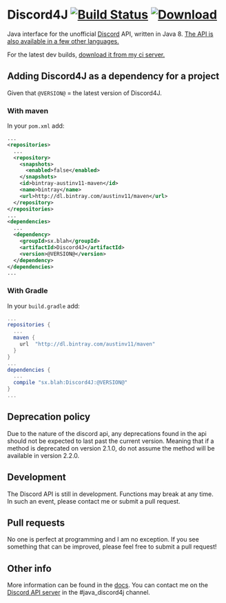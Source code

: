 # Discord4J  [![Build Status](https://drone.io/github.com/austinv11/Discord4J/status.png)](https://drone.io/github.com/austinv11/Discord4J/latest) [ ![Download](https://api.bintray.com/packages/austinv11/maven/Discord4J/images/download.svg) ](https://bintray.com/austinv11/maven/Discord4J/_latestVersion)

Java interface for the unofficial [Discord](https://discordapp.com/) API, written in Java 8.
[The API is also available in a few other languages.](https://blog.discordapp.com/the-robot-revolution-has-unofficially-begun/)

For the latest dev builds, [download it from my ci server.](https://drone.io/github.com/austinv11/Discord4J/files)

## Adding Discord4J as a dependency for a project
Given that `@VERSION@` = the latest version of Discord4J.
### With maven
In your `pom.xml` add:
```xml
...
<repositories>
  ...
  <repository>
    <snapshots>
      <enabled>false</enabled>
    </snapshots>
    <id>bintray-austinv11-maven</id>
    <name>bintray</name>
    <url>http://dl.bintray.com/austinv11/maven</url>
  </repository>
</repositories>
...
<dependencies>
  ...
  <dependency>
    <groupId>sx.blah</groupId>
    <artifactId>Discord4J</artifactId>
    <version>@VERSION@</version>
  </dependency>
</dependencies>
...
```
### With Gradle
In your `build.gradle` add:
```groovy
...
repositories {
  ...
  maven {
    url  "http://dl.bintray.com/austinv11/maven" 
  }
}
...
dependencies {
  ...
  compile "sx.blah:Discord4J:@VERSION@"
}
...
```

## Deprecation policy
Due to the nature of the discord api, any deprecations found in the api should not be expected to last past the current version. Meaning that if a method is deprecated on version 2.1.0, do not assume the method will be available in version 2.2.0.

## Development
The Discord API is still in development. Functions may break at any time.  
In such an event, please contact me or submit a pull request.

## Pull requests
No one is perfect at programming and I am no exception. If you see something that can be improved, please feel free to submit a pull request! 

## Other info
More information can be found in the [docs](https://discordapi.readthedocs.org/en/latest/). 
You can contact me on the [Discord API server](https://discord.gg/0SBTUU1wZTU7PCok) in the #java_discord4j channel.
